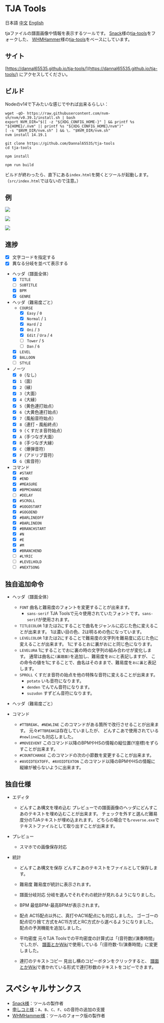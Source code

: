 # TJA Tools

日本語 [中文](README-CH.md) [English](README-EN.md)

tjaファイルの譜面画像や情報を表示するツールです。
[Snack](https://github.com/Snack-X)様の[tja-tools](https://github.com/Snack-X/tja-tools)をフォークした、
[WHMHammer](https://github.com/WHMHammer)様の[tja-tools](https://github.com/WHMHammer/tja-tools)をベースにしています。

## サイト

[https://dannal65535.github.io/tja-tools/](https://dannal65535.github.io/tja-tools/)
にアクセスしてください。

## ビルド

Nodeのv14で下みたいな感じでやれば出来るらしい：

```
wget -qO- https://raw.githubusercontent.com/nvm-sh/nvm/v0.39.1/install.sh | bash
export NVM_DIR="$([ -z "${XDG_CONFIG_HOME-}" ] && printf %s "${HOME}/.nvm" || printf %s "${XDG_CONFIG_HOME}/nvm")"
[ -s "$NVM_DIR/nvm.sh" ] && \. "$NVM_DIR/nvm.sh"
nvm install 14.19.1
```

```
git clone https://github.com/Dannal65535/tja-tools
cd tja-tools
```

```
npm install
```

```
npm run build
```

ビルドが終わったら、直下にある`index.html`を開くとツールが起動します。
（`src/index.html`ではないので注意。）

## 例

![](示例.png)

![](示例-春节序曲-谱面.png)

![](示例-春节序曲-统计.png)

## 進捗

- [x] 文字コードを指定する
- [x] 異なる分岐を並べて表示する
- ヘッダ（譜面全体）
    - [x] `TITLE`
    - [ ] `SUBTITLE`
    - [x] `BPM`
    - [x] `GENRE`
- ヘッダ（難易度ごと）
    - `COURSE`
        - [x] `Easy` / `0`
        - [x] `Normal` / `1`
        - [x] `Hard` / `2`
        - [x] `Oni` / `3`
        - [x] `Edit` / `Ura` / `4`
        - [ ] `Tower` / `5`
        - [ ] `Dan` / `6`
    - [x] `LEVEL`
    - [x] `BALLOON`
    - [ ] `STYLE`
- ノーツ
    - [x] `0`（なし）
    - [x] `1`（面）
    - [x] `2`（縁）
    - [x] `3`（大面）
    - [x] `4`（大縁）
    - [x] `5`（黄色連打始点）
    - [x] `6`（大黄色連打始点）
    - [x] `7`（風船音符始点）
    - [x] `8`（連打・風船終点）
    - [x] `9`（くすだま音符始点）
    - [x] `A`（手つなぎ大面）
    - [x] `B`（手つなぎ大縁）
    - [x] `C`（爆弾音符）
    - [x] `F`（アドリブ音符）
    - [x] `G`（紫音符）
- コマンド
    - [x] `#START`
    - [x] `#END`
    - [x] `#MEASURE`
    - [x] `#BPMCHANGE`
    - [ ] `#DELAY`
    - [x] `#SCROLL`
    - [x] `#GOGOSTART`
    - [x] `#GOGOEND`
    - [x] `#BARLINEOFF`
    - [x] `#BARLINEON`
    - [x] `#BRANCHSTART`
    - [x] `#N`
    - [x] `#E`
    - [x] `#M`
    - [x] `#BRANCHEND`
    - [ ] `#LYRIC`
    - [ ] `#LEVELHOLD`
    - [ ] `#NEXTSONG`

## 独自追加命令

- ヘッダ（譜面全体）
	- `FONT`
	曲名と難易度のフォントを変更することが出来ます。
		- `sans-serif`
		TJA Toolsで元々使用されていたフォントです。`sans-serif`が使用されます。
	- `TITLECOLOR`
	1または2にすることで曲名をジャンルに応じた色に変えることが出来ます。
	1は濃い目の色、2は明るめの色になっています。
	- `LEVELCOLOR`
	1または2にすることで難易度の文字列を難易度に応じた色に変えることが出来ます。
	1にするとおに裏がおにと同じ色になります。
	- `LEVELURA`
	1にすることでおに裏の時の文字列の組み合わせが変化します。
	通常は曲名に`(裏譜面)`を追加し、難易度を`おに`と表記しますが、
	この命令の値を1にすることで、曲名はそのままで、難易度を`おに裏`と表記します。
	- `SPROLL`
	くすだま音符の始点を他の特殊な音符に変えることが出来ます。
		- `potato`
		いも音符になります。
		- `denden`
		でんでん音符になります。
		- `suzudon`
		すずどん音符になります。

- ヘッダ（難易度ごと）

- コマンド
	- `#TTBREAK`、`#NEWLINE`
	このコマンドがある箇所で改行させることが出来ます。
	元々`#TTBREAK`は存在していましたが、
	どんすこあで使用されている`#newline`にも対応しました。
	- `#MOVEEVENT`
	このコマンド以降のBPMやHSの情報の縦位置(Y座標)をずらすことが出来ます。
	- `#COUNTCHANGE`
	このコマンドの次の小節数を変更することが出来ます。
	- `#AVOIDTEXTOFF`、`#AVOIDTEXTON`
	このコマンド以降のBPMやHSの情報に縦線が被らないように出来ます。

## 独自仕様

- エディタ
	- どんすこあ構文を埋め込む
	プレビューでの譜面画像のヘッダにどんすこあのテキストを埋め込むことが出来ます。
	チェックを外すと選んだ難易度分のTJAテキストが埋め込まれます。
	どちらの場合でも`reverse.exe`でテキストファイルとして取り出すことが出来ます。

- プレビュー
	- スマホでの画像保存対応

- 統計
	- どんすこあ構文を保存
	どんすこあのテキストをファイルとして保存します。

	- 難易度
	難易度が統計に表示されます。

	- 譜面分岐対応
	分岐を選んでそれぞれの統計が見れるようになりました。
	
	- BPM
	最低BPM-最高BPMが表示されます。
	
	- 配点
	AC15配点以外に、真打やAC16配点にも対応しました。
	ゴーゴーの配点切り捨て方式をAC15方式とRC方式から選べるようになりました。
	配点の予測機能を追加しました。
	
	- 平均密度
	元々TJA Toolsでの平均密度の計算式は「(音符数)/演奏時間」でしたが、
	[譜面とかWiki](https://wikiwiki.jp/taiko-fumen)で使用している「(音符数-1)/演奏時間」に変更しました。
	
	- 連打のテキストコピー
	見出し横のコピーボタンをクリックすると、
	[譜面とかWiki](https://wikiwiki.jp/taiko-fumen)で書かれている形式で連打秒数のテキストをコピーできます。

# スペシャルサンクス

- [Snack様](https://github.com/Snack-X)：ツールの製作者
- [申しコミ様](https://github.com/0auBSQ)：`A`、`B`、`C`、`F`、`G`の音符の追加の支援
- [WHMHammer様](https://github.com/WHMHammer)：ツールのフォーク版の製作者
